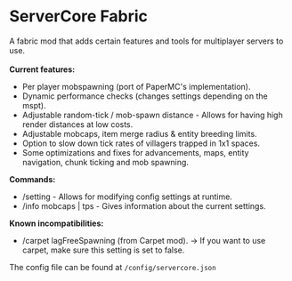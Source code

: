 # ServerCore Fabric
A fabric mod that adds certain features and tools for multiplayer servers to use.\
\
**Current features:**
- Per player mobspawning (port of PaperMC's implementation).
- Dynamic performance checks (changes settings depending on the mspt).
- Adjustable random-tick / mob-spawn distance - Allows for having high render distances at low costs.
- Adjustable mobcaps, item merge radius & entity breeding limits.
- Option to slow down tick rates of villagers trapped in 1x1 spaces.
- Some optimizations and fixes for advancements, maps, entity navigation, chunk ticking and mob spawning.

**Commands:**
- /setting <name> <value> - Allows for modifying config settings at runtime.
- /info mobcaps | tps - Gives information about the current settings.

**Known incompatibilities:**
- /carpet lagFreeSpawning (from Carpet mod). -> If you want to use carpet, make sure this setting is set to false.

The config file can be found at `/config/servercore.json`

